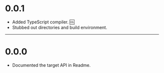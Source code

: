 # 0.0.1

* Added TypeScript compiler. :cool:
* Stubbed out directories and build environment.

---

# 0.0.0

* Documented the target API in Readme.
